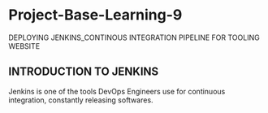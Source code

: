 # Project-Base-Learning-9
DEPLOYING JENKINS_CONTINOUS INTEGRATION PIPELINE FOR TOOLING WEBSITE


## INTRODUCTION TO JENKINS
Jenkins is one of the tools DevOps Engineers use for continuous integration, constantly releasing softwares.
